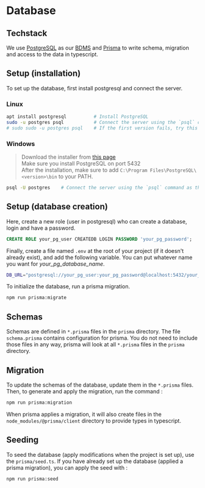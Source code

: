 # Database

## Techstack

We use [PostgreSQL](https://www.postgresql.org/) as our [BDMS](https://en.wikipedia.org/wiki/Database#Database_management_system) and [Prisma](https://www.prisma.io/) to write schema, migration and access to the data in typescript.

## Setup (installation)

To set up the database, first install postgresql and connect the server.

### Linux

```bash
apt install postgresql          # Install PostgreSQL
sudo -u postgres psql           # Connect the server using the `psql` command as the `postgres` user
# sudo sudo -u postgres psql    # If the first version fails, try this one
```

### Windows

> Download the installer from [this page](https://www.postgresql.org/download/windows/)  
> Make sure you install PostgreSQL on port 5432  
> After the installation, make sure to add `C:\Program Files\PostgreSQL\<version>\bin` to your PATH.

```bash
psql -U postgres    # Connect the server using the `psql` command as the `postgres` user
```

## Setup (database creation)

Here, create a new role (user in postgresql) who can create a database, login and have a password.

```SQL
CREATE ROLE your_pg_user CREATEDB LOGIN PASSWORD 'your_pg_password';
```

Finally, create a file named `.env` at the root of your project (if it doesn't already exist), and add the following variable. You can put whatever name you want for _your_pg_database_name_.

```bash
DB_URL="postgresql://your_pg_user:your_pg_password@localhost:5432/your_pg_database_name?schema=public"
```

To initialize the database, run a prisma migration.

```bash
npm run prisma:migrate
```

## Schemas

Schemas are defined in `*.prisma` files in the `prisma` directory.
The file `schema.prisma` contains configuration for prisma.
You do not need to include those files in any way, prisma will look at all `*.prisma` files in the `prisma` directory.

## Migration

To update the schemas of the database, update them in the `*.prisma` files. Then, to generate and apply the migration, run the command :

```bash
npm run prisma:migration
```

When prisma applies a migration, it will also create files in the `node_modules/@prisma/client` directory to provide types in typescript.

## Seeding

To seed the database (apply modifications when the project is set up), use the `prisma/seed.ts`.
If you have already set up the database (applied a prisma migration), you can apply the seed with :

```bash
npm run prisma:seed
```
